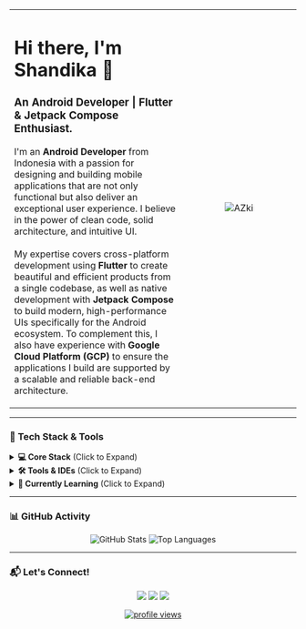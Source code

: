 <table>
  <tr>
    <td>
      <h1 align="left">Hi there, I'm Shandika 👋</h1>
      <h3 align="left">An Android Developer | Flutter & Jetpack Compose Enthusiast.</h3>
      <p align="left">
        I'm an <b>Android Developer</b> from Indonesia with a passion for designing and building mobile applications that are not only functional but also deliver an exceptional user experience. I believe in the power of clean code, solid architecture, and intuitive UI.
        <br/><br/>
        My expertise covers cross-platform development using <b>Flutter</b> to create beautiful and efficient products from a single codebase, as well as native development with <b>Jetpack Compose</b> to build modern, high-performance UIs specifically for the Android ecosystem. To complement this, I also have experience with <b>Google Cloud Platform (GCP)</b> to ensure the applications I build are supported by a scalable and reliable back-end architecture.
      </p>
    </td>
    <td width="40%" align="center">
      <img src="https://media1.tenor.com/m/GgXRunBOFRcAAAAd/azki-%E3%83%9B%E3%83%AD%E3%83%A9%E3%82%A4%E3%83%96.gif" alt="AZki" />
    </td>
  </tr>
</table>

---

### 🚀 Tech Stack & Tools

<details>
  <summary><b>💻 Core Stack</b> (Click to Expand)</summary>
  <br/>
  <p align="left">
    <a href="https://flutter.dev" target="_blank" rel="noreferrer"><img src="https://img.shields.io/badge/Flutter-02569B?style=for-the-badge&logo=flutter&logoColor=white" alt="Flutter"/></a>
    <a href="https://dart.dev" target="_blank" rel="noreferrer"><img src="https://img.shields.io/badge/Dart-0175C2?style=for-the-badge&logo=dart&logoColor=white" alt="Dart"/></a>
    <a href="https://developer.mozilla.org/en-US/docs/Web/JavaScript" target="_blank" rel="noreferrer"><img src="https://img.shields.io/badge/JavaScript-F7DF1E?style=for-the-badge&logo=javascript&logoColor=black" alt="JavaScript"/></a>
    <a href="https://nodejs.org" target="_blank" rel="noreferrer"><img src="https://img.shields.io/badge/Node.js-339933?style=for-the-badge&logo=nodedotjs&logoColor=white" alt="Node.js"/></a>
    <a href="https://www.php.net" target="_blank" rel="noreferrer"><img src="https://img.shields.io/badge/PHP-777BB4?style=for-the-badge&logo=php&logoColor=white" alt="PHP"/></a>
    <a href="https://cloud.google.com" target="_blank" rel="noreferrer"><img src="https://img.shields.io/badge/Google_Cloud-4285F4?style=for-the-badge&logo=google-cloud&logoColor=white" alt="GCP"/></a>
    <a href="https://www.docker.com/" target="_blank" rel="noreferrer"><img src="https://img.shields.io/badge/Docker-2496ED?style=for-the-badge&logo=docker&logoColor=white" alt="Docker"/></a>
  </p>
</details>

<details>
  <summary><b>🛠️ Tools & IDEs</b> (Click to Expand)</summary>
  <br/>
  <p align="left">
    <a href="https://code.visualstudio.com/" target="_blank" rel="noreferrer"><img src="https://img.shields.io/badge/VS_Code-007ACC?style=for-the-badge&logo=visual-studio-code&logoColor=white" alt="VS Code"/></a>
    <a href="https://developer.android.com/studio" target="_blank" rel="noreferrer"><img src="https://img.shields.io/badge/Android_Studio-3DDC84?style=for-the-badge&logo=android-studio&logoColor=white" alt="Android Studio"/></a>
    <a href="https://www.jetbrains.com/idea/" target="_blank" rel="noreferrer"><img src="https://img.shields.io/badge/IntelliJ_IDEA-000000?style=for-the-badge&logo=intellij-idea&logoColor=white" alt="IntelliJ IDEA"/></a>
    <a href="https://www.linux.org/" target="_blank" rel="noreferrer"><img src="https://img.shields.io/badge/Linux-FCC624?style=for-the-badge&logo=linux&logoColor=black" alt="Linux"/></a>
    <a href="https://obsidian.md/" target="_blank" rel="noreferrer"><img src="https://img.shields.io/badge/Obsidian-%23483699.svg?style=for-the-badge&logo=obsidian&logoColor=white" alt="Obsidian"/></a>
  </p>
</details>

<details>
  <summary><b>🌱 Currently Learning</b> (Click to Expand)</summary>
  <br/>
  <p align="left">
    <a href="https://www.rust-lang.org" target="_blank" rel="noreferrer"><img src="https://img.shields.io/badge/Rust-000000?style=for-the-badge&logo=rust&logoColor=white" alt="Rust"/></a>
    <a href="https://kotlinlang.org/" target="_blank" rel="noreferrer"><img src="https://img.shields.io/badge/kotlin-%237F52FF.svg?style=for-the-badge&logo=kotlin&logoColor=white" alt="Kotlin"/></a>
    <a href="https://laravel.com/" target="_blank" rel="noreferrer"><img src="https://img.shields.io/badge/Laravel-FF2D20?style=for-the-badge&logo=laravel&logoColor=white" alt="Laravel"/></a>
    <a href="https://tailwindcss.com/" target="_blank" rel="noreferrer"><img src="https://img.shields.io/badge/Tailwind_CSS-38B2AC?style=for-the-badge&logo=tailwind-css&logoColor=white" alt="Tailwind"/></a>
    <a href="https://www.gnu.org/software/bash/" target="_blank" rel="noreferrer"><img src="https://img.shields.io/badge/Shell_Script-4EAA25?style=for-the-badge&logo=gnu-bash&logoColor=white" alt="Shell Script"/></a>
  </p>
</details>

---

### 📊 GitHub Activity

<p align="center">
  <img src="https://github-readme-stats.vercel.app/api?username=shandikadav&show_icons=true&theme=tokyonight&hide_border=true&include_all_commits=true&count_private=true" alt="GitHub Stats" />
  <img src="https://github-readme-stats.vercel.app/api/top-langs/?username=shandikadav&layout=compact&theme=tokyonight&hide_border=true&langs_count=8" alt="Top Languages" />
</p>

---

### 📬 Let's Connect!

<p align="center">
  <a href="https://www.linkedin.com/in/shandika-david-ardiansyah-519b2621b/" target="_blank"><img src="https://img.shields.io/badge/LinkedIn-0077B5?style=for-the-badge&logo=linkedin&logoColor=white"/></a>
  <a href="https://instagram.com/shandikadav_" target="_blank"><img src="https://img.shields.io/badge/Instagram-E4405F?style=for-the-badge&logo=instagram&logoColor=white"/></a>
  <a href="mailto:shandikadav@protonmail.com"><img src="https://img.shields.io/badge/Gmail-D14836?style=for-the-badge&logo=gmail&logoColor=white" /></a>
</p>

<p align="center">
  <a href="https://github.com/shandikadav">
    <img src="https://komarev.com/ghpvc/?username=shandikadav&label=Profile%20Views&color=blueviolet&style=flat-square" alt="profile views"/>
  </a>
</p>
